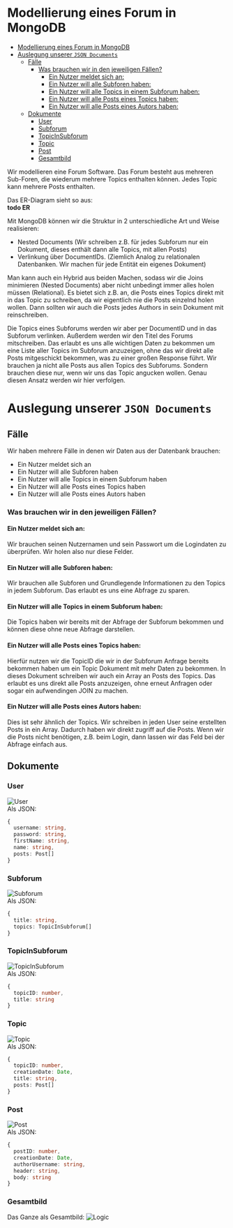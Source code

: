 # Modellierung eines Forum in MongoDB

- [Modellierung eines Forum in MongoDB](#modellierung-eines-forum-in-mongodb)
- [Auslegung unserer ``JSON Documents``](#auslegung-unserer-json-documents)
  - [Fälle](#fälle)
    - [Was brauchen wir in den jeweiligen Fällen?](#was-brauchen-wir-in-den-jeweiligen-fällen)
      - [Ein Nutzer meldet sich an:](#ein-nutzer-meldet-sich-an)
      - [Ein Nutzer will alle Subforen haben:](#ein-nutzer-will-alle-subforen-haben)
      - [Ein Nutzer will alle Topics in einem Subforum haben:](#ein-nutzer-will-alle-topics-in-einem-subforum-haben)
      - [Ein Nutzer will alle Posts eines Topics haben:](#ein-nutzer-will-alle-posts-eines-topics-haben)
      - [Ein Nutzer will alle Posts eines Autors haben:](#ein-nutzer-will-alle-posts-eines-autors-haben)
  - [Dokumente](#dokumente)
    - [User](#user)
    - [Subforum](#subforum)
    - [TopicInSubforum](#topicinsubforum)
    - [Topic](#topic)
    - [Post](#post)
    - [Gesamtbild](#gesamtbild)

Wir modellieren eine Forum Software. Das Forum besteht aus mehreren Sub-Foren, die wiederum mehrere Topics enthalten können.
Jedes Topic kann mehrere Posts enthalten.

Das ER-Diagram sieht so aus:  
**todo ER**

Mit MongoDB können wir die Struktur in 2 unterschiedliche Art und Weise realisieren:  
- Nested Documents (Wir schreiben z.B. für jedes Subforum nur ein Dokument, dieses enthält dann alle Topics, mit allen Posts)
- Verlinkung über DocumentIDs. (Ziemlich Analog zu relationalen Datenbanken. Wir machen für jede Entität ein eigenes Dokument)

Man kann auch ein Hybrid aus beiden Machen, sodass wir die Joins minimieren (Nested Documents) aber nicht unbedingt immer alles holen müssen (Relational).
Es bietet sich z.B. an, die Posts eines Topics direkt mit in das Topic zu schreiben, da wir eigentlich nie die Posts einzelnd holen wollen. Dann sollten wir auch die Posts jedes Authors in sein Dokument mit reinschreiben. 

Die Topics eines Subforums werden wir aber per DocumentID und in das Subforum verlinken. Außerdem werden wir den Titel des Forums mitschreiben. Das erlaubt es uns alle wichtigen Daten zu bekommen um eine Liste aller Topics im Subforum anzuzeigen, ohne das wir direkt alle Posts mitgeschickt bekommen, was zu einer großen Response führt. Wir brauchen ja nicht alle Posts aus allen Topics des Subforums. Sondern brauchen diese nur, wenn wir uns das Topic angucken wollen. Genau diesen Ansatz werden wir hier verfolgen.

# Auslegung unserer ``JSON Documents``

## Fälle
Wir haben mehrere Fälle in denen wir Daten aus der Datenbank brauchen:
- Ein Nutzer meldet sich an
- Ein Nutzer will alle Subforen haben
- Ein Nutzer will alle Topics in einem Subforum haben
- Ein Nutzer will alle Posts eines Topics haben
- Ein Nutzer will alle Posts eines Autors haben

### Was brauchen wir in den jeweiligen Fällen?

#### Ein Nutzer meldet sich an:  
Wir brauchen seinen Nutzernamen und sein Passwort um die Logindaten zu überprüfen. Wir holen also nur diese Felder.

#### Ein Nutzer will alle Subforen haben:  
Wir brauchen alle Subforen und Grundlegende Informationen zu den Topics in jedem Subforum. Das erlaubt es uns eine Abfrage zu sparen. 

#### Ein Nutzer will alle Topics in einem Subforum haben:
Die Topics haben wir bereits mit der Abfrage der Subforum bekommen und können diese ohne neue Abfrage darstellen.

#### Ein Nutzer will alle Posts eines Topics haben:
Hierfür nutzen wir die TopicID die wir in der Subforum Anfrage bereits bekommen haben um ein Topic Dokument mit mehr Daten zu bekommen. In dieses Dokument schreiben wir auch ein Array an Posts des Topics. Das erlaubt es uns direkt alle Posts anzuzeigen, ohne erneut Anfragen oder sogar ein aufwendingen JOIN zu machen. 

#### Ein Nutzer will alle Posts eines Autors haben:
Dies ist sehr ähnlich der Topics. Wir schreiben in jeden User seine erstellten Posts in ein Array. Dadurch haben wir direkt zugriff auf die Posts. Wenn wir die Posts nicht benötigen, z.B. beim Login, dann lassen wir das Feld bei der Abfrage einfach aus.

## Dokumente

### User
![User](images/User.png)  
Als JSON:
```ts
{
  username: string,
  password: string,
  firstName: string,
  name: string,
  posts: Post[]
}
```

### Subforum
![Subforum](images/Subforum.png)  
Als JSON:
```ts
{
  title: string,
  topics: TopicInSubforum[]
}
```

### TopicInSubforum
![TopicInSubforum](images/TopicInSubforum.png)  
Als JSON: 
```ts
{
  topicID: number,
  title: string
}
```
### Topic
![Topic](images/Topic.png)  
Als JSON:
```ts
{
  topicID: number,
  creationDate: Date,
  title: string,
  posts: Post[]
}
```

### Post 
![Post](images/Post.png)  
Als JSON:
```ts
{
  postID: number,
  creationDate: Date,
  authorUsername: string,
  header: string,
  body: string
}
```

### Gesamtbild
Das Ganze als Gesamtbild:
![Logic](images/Gesamt.png)